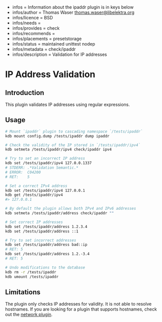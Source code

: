 - infos = Information about the ipaddr plugin is in keys below
- infos/author = Thomas Waser <thomas.waser@libelektra.org>
- infos/licence = BSD
- infos/needs =
- infos/provides = check
- infos/recommends =
- infos/placements = presetstorage
- infos/status = maintained unittest nodep
- infos/metadata = check/ipaddr
- infos/description = Validation for IP addresses

# IP Address Validation

## Introduction

This plugin validates IP addresses using regular expressions.

## Usage

```sh
# Mount `ipaddr` plugin to cascading namespace `/tests/ipaddr`
kdb mount config.dump /tests/ipaddr dump ipaddr

# Check the validity of the IP stored in `/tests/ipaddr/ipv4`
kdb setmeta /tests/ipaddr/ipv4 check/ipaddr ipv4

# Try to set an incorrect IP address
kdb set /tests/ipaddr/ipv4 127.0.0.1337
# STDERR: .*Validation Semantic.*
# ERROR:  C04200
# RET:    5

# Set a correct IPv4 address
kdb set /tests/ipaddr/ipv4 127.0.0.1
kdb get /tests/ipaddr/ipv4
#> 127.0.0.1

# By default the plugin allows both IPv4 and IPv6 addresses
kdb setmeta /tests/ipaddr/address check/ipaddr ""

# Set correct IP addresses
kdb set /tests/ipaddr/address 1.2.3.4
kdb set /tests/ipaddr/address ::1

# Try to set incorrect addresses
kdb set /tests/ipaddr/address bad::ip
# RET: 5
kdb set /tests/ipaddr/address 1.2.-3.4
# RET: 5

# Undo modifications to the database
kdb rm -r /tests/ipaddr
kdb umount /tests/ipaddr
```

## Limitations

The plugin only checks IP addresses for validity. It is not able to resolve hostnames. If you are looking for a plugin that supports hostnames, check out the [network plugin](../network/).
